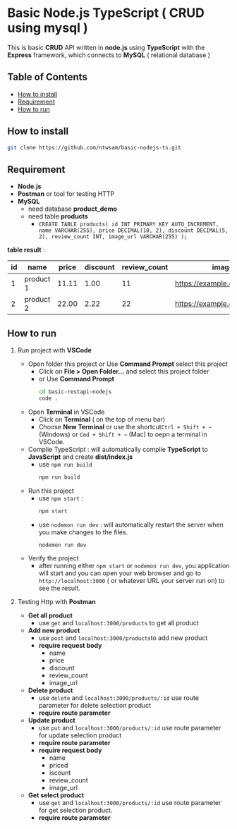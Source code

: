 


# Basic Node.js TypeScript ( CRUD using mysql )
This is basic **CRUD** API written in **node.js** using **TypeScript** with the **Express** framework, which connects to **MySQL** ( relational database )

## Table of Contents

 - [How to install](##How%20to%20install)
 - [Requirement](##Requirement)
 - [How to run](##How%20to%20run)

## How to install

``` bash
git clone https://github.com/ntwsam/basic-nodejs-ts.git
```

## Requirement

 - **Node.js**
 - **Postman** or tool for testing HTTP
 - **MySQL**
	 - need database **product_demo** 
	 - need table **products**
		 - `CREATE TABLE products(
    id INT PRIMARY KEY AUTO_INCREMENT,
    name VARCHAR(255),
    price DECIMAL(10, 2),
    discount DECIMAL(5, 2),
    review_count INT,
    image_url VARCHAR(255)
);
`
	
**table result** :
		 
|id|name|price|discount|review_count|image_url|
|--|------|------|-----------|-------------|-|
| 1 | product 1 | 11.11 | 1.00 | 11 | https://example.com/image5.jpg
| 2 | product 2 | 22.00 | 2.22 | 22 | https://example.com/image2.jpg

## How to run

1. Run project with **VSCode**

	 - Open folder this project or Use **Command Prompt** select this project
		 - Click on **File > Open Folder...**  and select this project folder
		 - or Use **Command Prompt**
			``` bash
			cd basic-restapi-nodejs 
			code .
			```
	 - Open **Terminal** in VSCode
		- Click on **Terminal** ( on the top of menu bar)
		- Choose **New Terminal** or use the shortcut`Ctrl + Shift + ~` (Windows) or `Cmd + Shift + ~` (Mac) to oepn a terminal in VSCode.
	-  Complie TypeScript : will automatically complie **TypeScript** to **JavaScript** and create **dist/index.js**
		- use `npm run build`
			``` bash
			npm run build
			```
	 - Run this project
		- use `npm start` :
			``` bash
			npm start
			```
		 - use `nodemon run dev` : will automatically restart the server when you make changes to the files.
			``` bash
			nodemon run dev
			```
	- Verify the project
		- after running either `npm start` or `nodemon run dev`, you application will start and you can open your web browser and go to `http://localhost:3000` ( or whatever URL your server run on) to see the result.

2. Testing Http with **Postman**
	- **Get all product**
		-  use `get` and `localhost:3000/products` to get all product
	- **Add new product**
		- use `post` and `localhost:3000/products`to add new product
		-  **require request body**
			- name
			- price
			- discount
			- review_count
			- image_url
	- **Delete product**
		- use `delete` and `localhost:3000/products/:id` use route parameter for delete selection product
		- **require route parameter**
	- **Update product**
		- use `put` and `localhost:3000/products/:id` use route parameter for update selection product
		- **require route parameter**
		- **require request body**
			- name
			- priced
			- iscount
			- review_count
			- image_url
	- **Get select product**
		-  use `get` and `localhost:3000/products/:id` use route parameter for get selection product.
		- **require route parameter**
